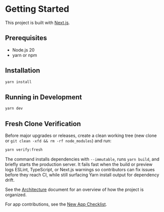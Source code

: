 # Getting Started

This project is built with [Next.js](https://nextjs.org/).

## Prerequisites

- Node.js 20
- yarn or npm

## Installation

```bash
yarn install
```

## Running in Development

```bash
yarn dev
```

## Fresh Clone Verification

Before major upgrades or releases, create a clean working tree (new clone or `git clean -xfd && rm -rf node_modules`) and run:

```bash
yarn verify:fresh
```

The command installs dependencies with `--immutable`, runs `yarn build`, and briefly starts the production server. It fails fast when the build or preview logs ESLint, TypeScript, or Next.js warnings so contributors can fix issues before they reach CI, while still surfacing Yarn install output for dependency drift.

See the [Architecture](./architecture.md) document for an overview of how the project is organized.

For app contributions, see the [New App Checklist](./new-app-checklist.md).
